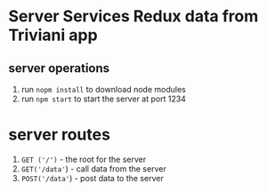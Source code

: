 # Server Services Redux data from Triviani app

## server operations
1. run `nopm install` to download node modules
2. run `npm start` to start the server at port 1234

# server routes
1. `GET ('/')` - the root for the server
2. `GET('/data'`) - call data from the server
3. `POST('/data'`) - post data to the server



